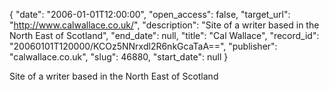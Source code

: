 {
  "date": "2006-01-01T12:00:00", 
  "open_access": false, 
  "target_url": "http://www.calwallace.co.uk/", 
  "description": "Site of a writer based in the North East of Scotland", 
  "end_date": null, 
  "title": "Cal Wallace", 
  "record_id": "20060101T120000/KCOz5NNrxdl2R6nkGcaTaA==", 
  "publisher": "calwallace.co.uk", 
  "slug": 46880, 
  "start_date": null
}

Site of a writer based in the North East of Scotland